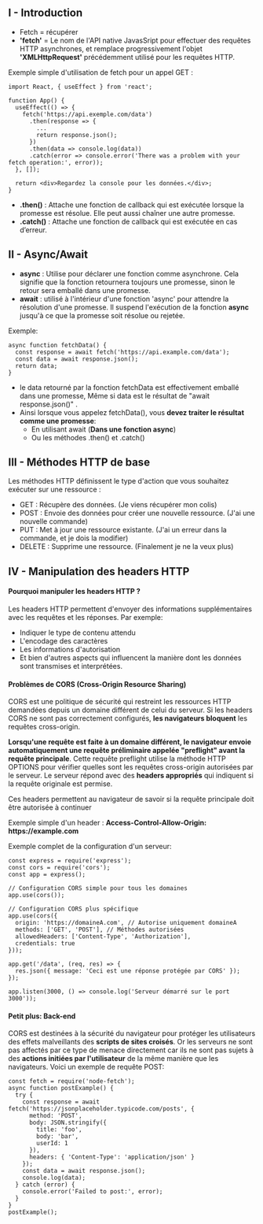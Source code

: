 ## I - Introduction
* Fetch = récupérer
* __'fetch'__ = Le nom de l'API native JavasSript pour effectuer des requêtes HTTP asynchrones, et remplace progressivement l'objet __'XMLHttpRequest'__ précédemment utilisé pour les requêtes HTTP.

Exemple simple d'utilisation de fetch pour un appel GET :
````
import React, { useEffect } from 'react';

function App() {
  useEffect(() => {
    fetch('https://api.exemple.com/data')
      .then(response => {
        ...
        return response.json();
      })
      .then(data => console.log(data))
      .catch(error => console.error('There was a problem with your fetch operation:', error));
  }, []);

  return <div>Regardez la console pour les données.</div>;
}
````
* __.then()__ : Attache une fonction de callback qui est exécutée lorsque la promesse est résolue. Elle peut aussi chaîner une autre promesse.
* __.catch()__ : Attache une fonction de callback qui est exécutée en cas d’erreur.

## II - Async/Await
* __async__ : Utilise pour déclarer une fonction comme asynchrone. Cela signifie que la fonction retournera toujours une promesse, sinon le retour sera emballé dans une promesse.
* __await__ : utilisé à l'intérieur d'une fonction 'async' pour attendre la résolution d'une promesse. Il suspend l'exécution de la fonction  __async__ jusqu'à ce que la promesse soit résolue ou rejetée.

Exemple: 
````
async function fetchData() {
  const response = await fetch('https://api.example.com/data');
  const data = await response.json();
  return data;
}
````
* le data retourné par la fonction fetchData est effectivement emballé dans une promesse, Même si data est le résultat de "await response.json()" . 
* Ainsi lorsque vous appelez fetchData(), vous __devez traiter le résultat comme une promesse__:
    * En utilisant await (__Dans une fonction async__) 
    * Ou les méthodes .then() et .catch()  


## III - Méthodes HTTP de base
Les méthodes HTTP définissent le type d'action que vous souhaitez exécuter sur une ressource :
* GET : Récupère des données. (Je viens récupérer mon colis)
* POST : Envoie des données pour créer une nouvelle ressource. (J'ai une nouvelle commande)
* PUT : Met à jour une ressource existante. (J'ai un erreur dans la commande, et je dois la modifier)
* DELETE : Supprime une ressource. (Finalement je ne la veux plus)

## IV - Manipulation des headers HTTP
#### Pourquoi manipuler les headers HTTP ?
Les headers HTTP permettent d'envoyer des informations supplémentaires avec les requêtes et les réponses. Par exemple:
* Indiquer le type de contenu attendu
* L'encodage des caractères
* Les informations d'autorisation
* Et bien d'autres aspects qui influencent la manière dont les données sont transmises et interprétées.

#### Problèmes de CORS (Cross-Origin Resource Sharing)
CORS est une politique de sécurité qui restreint les ressources HTTP demandées depuis un domaine différent de celui du serveur. Si les headers CORS ne sont pas correctement configurés, __les navigateurs bloquent__ les requêtes cross-origin.

__Lorsqu'une requête est faite à un domaine différent, le navigateur envoie automatiquement une requête préliminaire appelée "preflight" avant la requête principale__. Cette requête preflight utilise la méthode HTTP OPTIONS pour vérifier quelles sont les requêtes cross-origin autorisées par le serveur. Le serveur répond avec des __headers appropriés__ qui indiquent si la requête originale est permise.

Ces headers permettent au navigateur de savoir si la requête principale doit être autorisée à continuer

Exemple simple d'un header : __Access-Control-Allow-Origin: https://example.com__

Exemple complet de la configuration d'un serveur:
````
const express = require('express');
const cors = require('cors');
const app = express();

// Configuration CORS simple pour tous les domaines
app.use(cors());

// Configuration CORS plus spécifique
app.use(cors({
  origin: 'https://domaineA.com', // Autorise uniquement domaineA
  methods: ['GET', 'POST'], // Méthodes autorisées
  allowedHeaders: ['Content-Type', 'Authorization'],
  credentials: true
}));

app.get('/data', (req, res) => {
  res.json({ message: 'Ceci est une réponse protégée par CORS' });
});

app.listen(3000, () => console.log('Serveur démarré sur le port 3000'));
````

#### Petit plus: Back-end
CORS est destinées à la sécurité du navigateur pour protéger les utilisateurs des effets malveillants des __scripts de sites croisés__. Or les serveurs ne sont pas affectés par ce type de menace directement car ils ne sont pas sujets à des __actions initiées par l'utilisateur__ de la même manière que les navigateurs.
Voici un exemple de requête POST:
````
const fetch = require('node-fetch');
async function postExample() {
  try {
    const response = await fetch('https://jsonplaceholder.typicode.com/posts', {
      method: 'POST',
      body: JSON.stringify({
        title: 'foo',
        body: 'bar',
        userId: 1
      }),
      headers: { 'Content-Type': 'application/json' }
    });
    const data = await response.json();
    console.log(data);
  } catch (error) {
    console.error('Failed to post:', error);
  }
}
postExample();
````